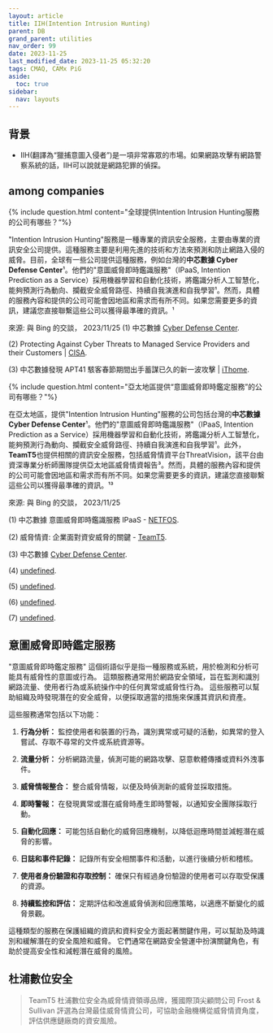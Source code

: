 ```yaml
---
layout: article
title: IIH(Intention Intrusion Hunting)
parent: DB
grand_parent: utilities
nav_order: 99
date: 2023-11-25 
last_modified_date: 2023-11-25 05:32:20
tags: CMAQ, CAMx PiG
aside:
  toc: true
sidebar:
  nav: layouts
---
```


## 背景

- IIH(翻譯為“獵捕意圖入侵者”)是一項非常寡眾的市場。如果網路攻擊有網路警察系統的話，IIH可以說就是網路犯罪的偵探。

## among companies

{% include question.html content="全球提供Intention Intrusion Hunting服務的公司有哪些？“%}

"Intention Intrusion Hunting"服務是一種專業的資訊安全服務，主要由專業的資訊安全公司提供。這種服務主要是利用先進的技術和方法來預測和防止網路入侵的威脅。目前，全球有一些公司提供這種服務，例如台灣的**中芯數據 Cyber Defense Center**¹。他們的"意圖威脅即時鑑識服務"（IPaaS, Intention Prediction as a Service）採用機器學習和自動化技術，將鑑識分析人工智慧化，能夠預測行為動向、攔截安全威脅路徑、持續自我演進和自我學習¹。然而，具體的服務內容和提供的公司可能會因地區和需求而有所不同。如果您需要更多的資訊，建議您直接聯繫這些公司以獲得最準確的資訊。¹

來源: 與 Bing 的交談， 2023/11/25
(1) 中芯數據 [Cyber Defense Center](https://www.corecloud.com.tw/corecloud/pages/IPaaS.html).

(2) Protecting Against Cyber Threats to Managed Service Providers and their Customers | [CISA](https://www.cisa.gov/news-events/cybersecurity-advisories/aa22-131a).

(3) 中芯數據發現 APT41 駭客春節期間出手蓄謀已久的新一波攻擊 | [iThome](https://www.ithome.com.tw/pr/155433).

{% include question.html content="亞太地區提供“意圖威脅即時鑑定服務”的公司有哪些？"%}

在亞太地區，提供"Intention Intrusion Hunting"服務的公司包括台灣的**中芯數據 Cyber Defense Center**¹。他們的"意圖威脅即時鑑識服務"（IPaaS, Intention Prediction as a Service）採用機器學習和自動化技術，將鑑識分析人工智慧化，能夠預測行為動向、攔截安全威脅路徑、持續自我演進和自我學習¹。此外，**TeamT5**也提供相關的資訊安全服務，包括威脅情資平台ThreatVision，該平台由資深專業分析師團隊提供亞太地區威脅情資報告³。然而，具體的服務內容和提供的公司可能會因地區和需求而有所不同。如果您需要更多的資訊，建議您直接聯繫這些公司以獲得最準確的資訊。¹³

來源: 與 Bing 的交談， 2023/11/25

(1) 中芯數據 意圖威脅即時鑑識服務 IPaaS - [NETFOS](https://www.netfos.com.tw/Projects/netfos/pages/product/IPaaS.html).

(2) 威脅情資: 企業面對資安威脅的關鍵 - [TeamT5](https://teamt5.org/tw/posts/threat-intelligence-as-the-key-for-enterprise-cybersecurity/).

(3) 中芯數據 [Cyber Defense Center](https://www.corecloud.com.tw/corecloud/pages/home.html).

(4) [undefined](https://www.corecloud.com.tw).

(5) [undefined](https://teamt5.org/tw/request-information/).

(6) [undefined](https://teamt5.org/tw/request-information/?utm_source=blog&utm_medium=website%29).

(7) [undefined](https://www.youtube.com/embed/1HtlXXm1vvM).

## 意圖威脅即時鑑定服務

"意圖威脅即時鑑定服務" 這個術語似乎是指一種服務或系統，用於檢測和分析可能具有威脅性的意圖或行為。 這類服務通常用於網路安全領域，旨在監測和識別網路流量、使用者行為或系統操作中的任何異常或威脅性行為。 這些服務可以幫助組織及時發現潛在的安全威脅，以便採取適當的措施來保護其資訊和資產。

這些服務通常包括以下功能：

1. **行為分析：** 監控使用者和裝置的行為，識別異常或可疑的活動，如異常的登入嘗試、存取不尋常的文件或系統資源等。

2. **流量分析：** 分析網路流量，偵測可能的網路攻擊、惡意軟體傳播或資料外洩事件。

3. **威脅情報整合：** 整合威脅情報，以便及時偵測新的威脅並採取措施。

4. **即時警報：** 在發現異常或潛在威脅時產生即時警報，以通知安全團隊採取行動。

5. **自動化回應：** 可能包括自動化的威脅回應機制，以降低迴應時間並減輕潛在威脅的影響。

6. **日誌和事件記錄：** 記錄所有安全相關事件和活動，以進行後續分析和稽核。

7. **使用者身份驗證和存取控制：** 確保只有經過身份驗證的使用者可以存取受保護的資源。

8. **持續監控和評估：** 定期評估和改進威脅偵測和回應策略，以適應不斷變化的威脅景觀。

這種類型的服務在保護組織的資訊和資料安全方面起著關鍵作用，可以幫助及時識別和緩解潛在的安全風險和威脅。 它們通常在網路安全營運中扮演關鍵角色，有助於提高安全性和減輕潛在威脅的風險。

## 杜浦數位安全

> TeamT5 杜浦數位安全為威脅情資領導品牌，獲國際頂尖顧問公司 Frost & Sullivan 評選為台灣最佳威脅情資公司，可協助金融機構從威脅情資角度，評估供應鏈廠商的資安風險。